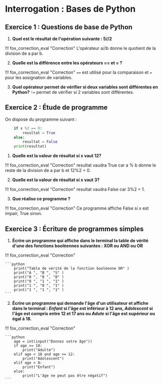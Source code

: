 # Interrogation : Bases de Python

## Exercice 1 : Questions de base de Python

1. **Quel est le résultat de l'opération suivante : 5//2**

!!! fox_correction_eval "Correction"
    L'opérateur a//b donne le quotient de la division de a par b.

2. **Quelle est la différence entre les opérateurs == et = ?**

!!! fox_correction_eval "Correction"
    `==` est utilisé pour la comparaison et `=` pour les assignation de variables.

3. **Quel opérateur permet de vérifier si deux variables sont différentes en Python?**
    `!=` permet de vérifier si 2 variables sont différentes.

## Exercice 2 : Étude de programme

On dispose du programme suivant : 

```python
    if x %2 == 0:
        resultat = True
    else: 
        resultat = False
    print(resultat)
```
1. **Quelle est la valeur de résultat si x vaut 12?**

!!! fox_correction_eval "Correction"
    resultat vaudra True car a % b donne le reste de la division de a par b et 12%2 = 0.

2. **Quelle est la valeur de résultat si x vaut 3?**

!!! fox_correction_eval "Correction"
    resultat vaudra False car 3%2 = 1.

3. **Que réalise ce programme ?**

!!! fox_correction_eval "Correction"
    Ce programme affiche False si x est impair, True sinon.

## Exercice 3 : Écriture de programmes simples

1. **Écrire un programme qui affiche dans le terminal la table de vérité d'une des fonctions booléennes suivantes : XOR ou AND ou OR**

!!! fox_correction_eval "Correction"

    ```python
        print("Table de vérité de la fonction booléenne OR" )
        print("A ", "B ", "S" )
        print("0 ", "0 ", "0" )
        print("0 ", "1 ", "1" )
        print("1 ", "0 ", "1" )
        print("1 ", "1 ", "1" )
    ```

2. **Écrire un programme qui demande l'âge d'un utilisateur et affiche dans le terminal : *Enfant* si l'âge est inférieur à 12 ans, *Adolescent* si l'âge est compris entre 12 et 17 ans ou *Adute* si l'âge est supérieur ou égal à 18.**

!!! fox_correction_eval "Correction"

    ```python
        age = int(input("Donnez votre âge"))
        if age >= 18:
            print("Adulte")
        elif age < 18 and age >= 12:
            print("Adolescent")
        elif age > 0:
            print("Enfant")
        else:
            print("L'âge ne peut pas être négatif")
    ```
